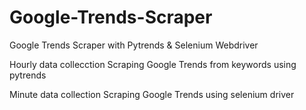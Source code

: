 # Google-Trends-Scraper
Google Trends Scraper with Pytrends &amp; Selenium Webdriver

Hourly data collecction
Scraping Google Trends from keywords using pytrends

Minute data collection
Scraping Google Trends using selenium driver
